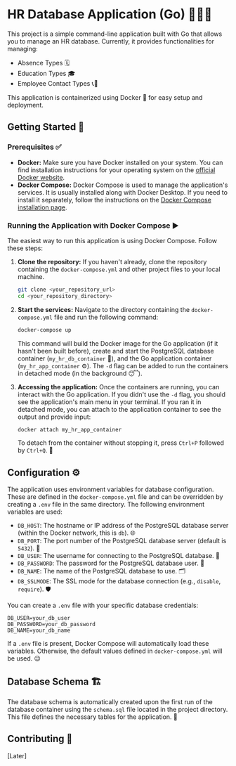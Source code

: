 # HR Database Application (Go) 🧑‍💼🏢

This project is a simple command-line application built with Go that allows you to manage an HR database. Currently, it provides functionalities for managing:

* Absence Types 🗓️
* Education Types 🎓
* Employee Contact Types 📞📧

This application is containerized using Docker 🐳 for easy setup and deployment.

## Getting Started 🚀

### Prerequisites ✅

* **Docker:** Make sure you have Docker installed on your system. You can find installation instructions for your operating system on the [official Docker website](https://docs.docker.com/get-docker/).
* **Docker Compose:** Docker Compose is used to manage the application's services. It is usually installed along with Docker Desktop. If you need to install it separately, follow the instructions on the [Docker Compose installation page](https://docs.docker.com/compose/install/).

### Running the Application with Docker Compose ▶️

The easiest way to run this application is using Docker Compose. Follow these steps:

1.  **Clone the repository:** If you haven't already, clone the repository containing the `docker-compose.yml` and other project files to your local machine.

    ```bash
    git clone <your_repository_url>
    cd <your_repository_directory>
    ```

2.  **Start the services:** Navigate to the directory containing the `docker-compose.yml` file and run the following command:

    ```bash
    docker-compose up
    ```

    This command will build the Docker image for the Go application (if it hasn't been built before), create and start the PostgreSQL database container (`my_hr_db_container` 🐘), and the Go application container (`my_hr_app_container` ⚙️). The `-d` flag can be added to run the containers in detached mode (in the background 😴).

3.  **Accessing the application:** Once the containers are running, you can interact with the Go application. If you didn't use the `-d` flag, you should see the application's main menu in your terminal. If you ran it in detached mode, you can attach to the application container to see the output and provide input:

    ```bash
    docker attach my_hr_app_container
    ```

    To detach from the container without stopping it, press `Ctrl+P` followed by `Ctrl+Q`. 👋

## Configuration ⚙️

The application uses environment variables for database configuration. These are defined in the `docker-compose.yml` file and can be overridden by creating a `.env` file in the same directory. The following environment variables are used:

* `DB_HOST`: The hostname or IP address of the PostgreSQL database server (within the Docker network, this is `db`). 🌐
* `DB_PORT`: The port number of the PostgreSQL database server (default is `5432`). 🚪
* `DB_USER`: The username for connecting to the PostgreSQL database. 👤
* `DB_PASSWORD`: The password for the PostgreSQL database user. 🔑
* `DB_NAME`: The name of the PostgreSQL database to use. 🗂️
* `DB_SSLMODE`: The SSL mode for the database connection (e.g., `disable`, `require`). 🛡️

You can create a `.env` file with your specific database credentials:
```
DB_USER=your_db_user
DB_PASSWORD=your_db_password
DB_NAME=your_db_name
```

If a `.env` file is present, Docker Compose will automatically load these variables. Otherwise, the default values defined in `docker-compose.yml` will be used. 😉

## Database Schema 🏗️

The database schema is automatically created upon the first run of the database container using the `schema.sql` file located in the project directory. This file defines the necessary tables for the application. 📄

## Contributing 🤝

[Later]

